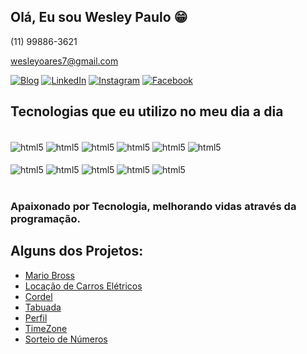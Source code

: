 ## Olá, Eu sou Wesley Paulo  😁
(11) 99886-3621

wesleyoares7@gmail.com

[![Blog](https://img.shields.io/website-up-down-green-red/http/monip.org.svg)](https://wesleypauloti.github.io/portifolio/)
[![LinkedIn](https://img.shields.io/badge/LinkedIn-0077B5?style=for-the-badge&logo=linkedin&logoColor=white)](https://www.linkedin.com/in/wesley-paulo-ti)
[![Instagram](https://img.shields.io/badge/Instagram-E4405F?style=for-the-badge&logo=instagram&logoColor=white)](https://www.instagram.com)
[![Facebook](https://img.shields.io/badge/Facebook-1877F2?style=for-the-badge&logo=facebook&logoColor=white)](https://www.facebook.com/)

<!--[![Wesley Paulo GitHub stats](https://github-readme-stats.vercel.app/api?username=wesleypauloti&show_icons=true&theme=radical)-->

## Tecnologias que eu utilizo no meu dia a dia

<div style="display: inline_block"><br>
    <img align="center" alt="html5" src="https://img.shields.io/badge/HTML5-E34F26?style=for-the-badge&logo=html5&logoColor=white"/>
    <img align="center" alt="html5" src="https://img.shields.io/badge/JavaScript-F7DF1E?style=for-the-badge&logo=javascript&logoColor=black"/>
    <img align="center" alt="html5" src="https://img.shields.io/badge/Node.js-43853D?style=for-the-badge&logo=node.js&logoColor=white"/>
    <img align="center" alt="html5" src="https://img.shields.io/badge/CSS3-1572B6?style=for-the-badge&logo=css3&logoColor=white"/>
    <img align="center" alt="html5" src="https://img.shields.io/badge/Python-14354C?style=for-the-badge&logo=python&logoColor=white"/>
    <img align="center" alt="html5" src="https://img.shields.io/badge/Java-ED8B00?style=for-the-badge&logo=openjdk&logoColor=white"/><br><br>   
    <img align="center" alt="html5" src="https://img.shields.io/badge/PHP-777BB4?style=for-the-badge&logo=php&logoColor=white"/>
    <img align="center" alt="html5" src="https://img.shields.io/badge/Kotlin-0095D5?&style=for-the-badge&logo=kotlin&logoColor=white"/>
    <img align="center" alt="html5" src="https://img.shields.io/badge/React-20232A?style=for-the-badge&logo=react&logoColor=61DAFB"/>
    <img align="center" alt="html5" src="https://img.shields.io/badge/Bootstrap-563D7C?style=for-the-badge&logo=bootstrap&logoColor=white"/>
    <img align="center" alt="html5" src="https://img.shields.io/badge/Spring-6DB33F?style=for-the-badge&logo=spring&logoColor=white"/>
</div><br>

### Apaixonado por Tecnologia, melhorando vidas através da programação.

## Alguns dos Projetos:

- [Mario Bross](https://wesleypauloti.github.io/MarioBross/)
- [Locação de Carros Elétricos](http://wesleypauloti.free.nf/ProjetoMVC/mvc/View/home.php)
- [Cordel](https://wesleypauloti.github.io/cordel/)
- [Tabuada](https://wesleypauloti.github.io/Tabuada/)
- [Perfil](https://wesleypauloti.github.io/Perfil/)
- [TimeZone](https://wesleypauloti.github.io/TimeZone/)
- [Sorteio de Números](https://wesleypauloti.github.io/numero-sorteio/)


